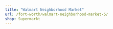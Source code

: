 ```yaml
---
title: "Walmart Neighborhood Market"
url: /fort-worth/walmart-neighborhood-market-5/
shop: Supermarkt
---
```

